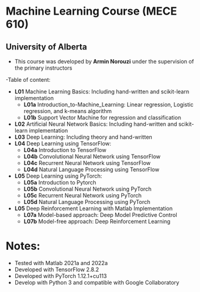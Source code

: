 # Machine Learning Course (MECE 610)
## University of Alberta

- This course was developed by **Armin Norouzi** under the supervision of the primary instructors

-Table of content: 
- **L01** Machine Learning Basics: Including hand-written and scikit-learn implementation
    - **L01a** Introduction_to-Machine_Learning: Linear regression, Logistic regression, and k-means algorithm
    - **L01b**  Support Vector Machine for regression and classification
- **L02** Artificial Neural Network Basics: Including hand-written and scikit-learn implementation
- **L03** Deep Learning: Including theory and hand-written
- **L04** Deep Learning using TensorFlow:
    - **L04a** Introduction to TensorFlow
    - **L04b** Convolutional Neural Network using TensorFlow
    - **L04c** Recurrent Neural Network using TensorFlow
    - **L04d** Natural Language Processing using TensorFlow
- **L05** Deep Learning using PyTorch:
    - **L05a** Introduction to Pytorch
    - **L05b** Convolutional Neural Network using PyTorch
    - **L05c** Recurrent Neural Network using PyTorch
    - **L05d** Natural Language Processing using PyTorch
- **L05** Deep Reinforcement Learning with Matlab Implementation
    - **L07a** Model-based approach: Deep Model Predictive Control 
    - **L07b** Model-free approach: Deep Reinforcement Learning

# Notes:
- Tested with Matlab 2021a and 2022a
- Developed with TensorFlow 2.8.2
- Developed with PyTorch 1.12.1+cu113
- Develop with Python 3 and compatible with Google Collaboratory
